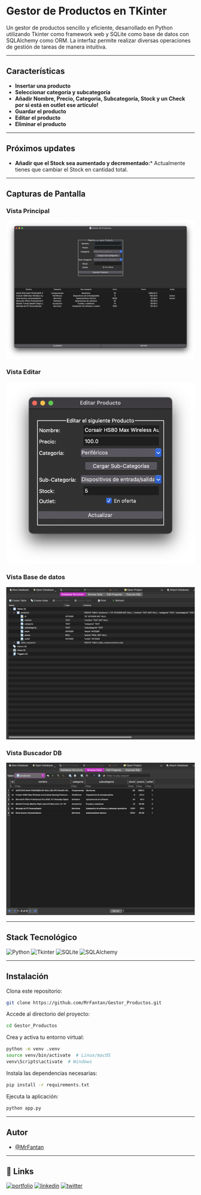 # Gestor de Productos en TKinter

Un gestor de productos sencillo y eficiente, desarrollado en Python utilizando Tkinter como framework web y SQLite como base de datos con SQLAlchemy como ORM. La interfaz permite realizar diversas operaciones de gestión de tareas de manera intuitiva.

---

## Características

- **Insertar una producto**
- **Seleccionar categoría y subcategoría**
- **Añadir Nombre, Precio, Categoria, Subcategoría, Stock y un Check por si está en outlet ese artículo!**
- **Guardar el producto**
- **Editar el producto**
- **Eliminar el producto**

---

## Próximos updates

- **Añadir que el Stock sea aumentado y decrementado:*** Actualmente tienes que cambiar el Stock en cantidad total.
 
---

## Capturas de Pantalla

### Vista Principal

![Vista Principal](/assets/principal.png)

### Vista Editar

![Vista Editar producto](/assets/editar_producto.png)

### Vista Base de datos

![Vista Estructura](/assets/db_estructura.png)

### Vista Buscador DB

![Vista Buscador DB](/assets/buscador_db.png)

---

## Stack Tecnológico

![Python](https://img.shields.io/badge/Python-3.x-3776AB?style=for-the-badge&logo=python&logoColor=white)
![Tkinter](https://img.shields.io/badge/Tkinter-v8.6.14-0078D4?style=for-the-badge&logo=tkinter&logoColor=white
)
![SQLite](https://img.shields.io/badge/SQLite-Database-003B57?style=for-the-badge&logo=sqlite&logoColor=white)
![SQLAlchemy](https://img.shields.io/badge/SQLAlchemy-ORM-CA4245?style=for-the-badge&logo=)

---

## Instalación

Clona este repositorio:

```bash
git clone https://github.com/MrFantan/Gestor_Productos.git
```

Accede al directorio del proyecto:

```bash
cd Gestor_Productos
```

Crea y activa tu entorno virtual:

```bash
python -m venv .venv
source venv/bin/activate  # Linux/macOS
venv\Scripts\activate  # Windows
```

Instala las dependencias necesarias:

```bash
pip install -r requirements.txt
```

Ejecuta la aplicación:

```bash
python app.py
```


---

## Autor

- [@MrFantan](https://www.github.com/MrFantan)

---

## 🔗 Links

[![portfolio](https://img.shields.io/badge/my_portfolio-000?style=for-the-badge&logo=ko-fi&logoColor=white)](https://github.com/MrFantan?tab=repositories/)
[![linkedin](https://img.shields.io/badge/linkedin-0A66C2?style=for-the-badge&logo=linkedin&logoColor=white)](https://www.linkedin.com/in/aaron-planas/)
[![twitter](https://img.shields.io/badge/twitter-1DA1F2?style=for-the-badge&logo=twitter&logoColor=white)](https://twitter.com/Fantan_)
